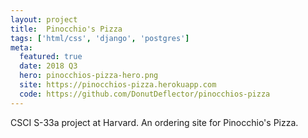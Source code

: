 ```yaml
---
layout: project
title:  Pinocchio's Pizza
tags: ['html/css', 'django', 'postgres']
meta:
  featured: true
  date: 2018 Q3
  hero: pinocchios-pizza-hero.png
  site: https://pinocchios-pizza.herokuapp.com
  code: https://github.com/DonutDeflector/pinocchios-pizza
---
```


CSCI S-33a project at Harvard. An ordering site for Pinocchio's Pizza.